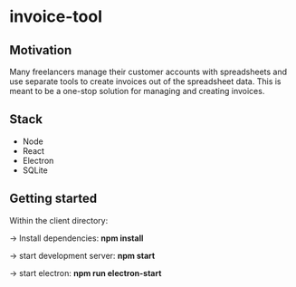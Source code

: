 # invoice-tool

## Motivation
Many freelancers manage their customer accounts with spreadsheets and use separate tools to create invoices out of the spreadsheet data. This is meant to be a one-stop solution for managing and creating invoices.

## Stack
- Node
- React
- Electron
- SQLite

## Getting started

Within the client directory:

-> Install dependencies:
**npm install**

-> start development server:
**npm start**

-> start electron:
**npm run electron-start**
